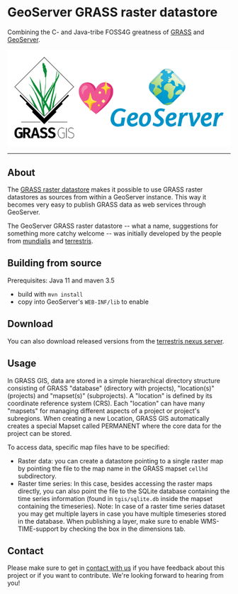# GeoServer GRASS raster datastore

Combining the C- and Java-tribe FOSS4G greatness of [GRASS](https://grass.osgeo.org/) and
[GeoServer](http://geoserver.org/).

![GRASS loves GeoServer!](./images/grass-heart-geoserver.svg)

_________________

## About

The [GRASS raster datastore](https://github.com/mundialis/geoserver-grass-raster-datastore) makes it possible to use
GRASS raster datastores as sources from within a GeoServer instance. This way it becomes very easy to publish GRASS
data as web services through GeoServer.

The GeoServer GRASS raster datastore -- what a name, suggestions for something more catchy welcome -- was initially
developed by the people from [mundialis](https://www.mundialis.de/) and [terrestris](https://www.terrestris.de/).

## Building from source

Prerequisites: Java 11 and maven 3.5

* build with `mvn install`
* copy into GeoServer's `WEB-INF/lib` to enable

## Download

You can also download released versions from the [terrestris nexus server](https://nexus.terrestris.de/#browse/browse:public:de%2Fterrestris%2Fgeoserver-grass-raster-datastore).

## Usage

In GRASS GIS, data are stored in a simple hierarchical directory structure consisting of GRASS "database"
(directory with projects), "location(s)" (projects) and "mapset(s)" (subprojects). A "location" is defined by its
coordinate reference system (CRS). Each "location" can have many "mapsets" for managing different
aspects of a project or project's subregions. When creating a new Location, GRASS GIS automatically
creates a special Mapset called PERMANENT where the core data for the project can be stored.

To access data, specific map files have to be specified:
- Raster data: you can create a datastore pointing to a single raster map by pointing the file to the map name in the GRASS mapset `cellhd` subdirectory.
- Raster time series: In this case, besides accessing the raster maps directly, you can also point the file to the SQLite database containing the time series information (found in `tgis/sqlite.db` inside the mapset containing the timeseries). Note: In case of a raster time series dataset you may get multiple layers in case you have multiple timeseries stored in the database. When publishing a layer, make sure to enable WMS-TIME-support by checking the box in the dimensions tab.

## Contact

Please make sure to get in [contact with us](https://www.mundialis.de/en/contact/) if you have feedback about this
project or if you want to contribute. We're looking forward to hearing from you!





